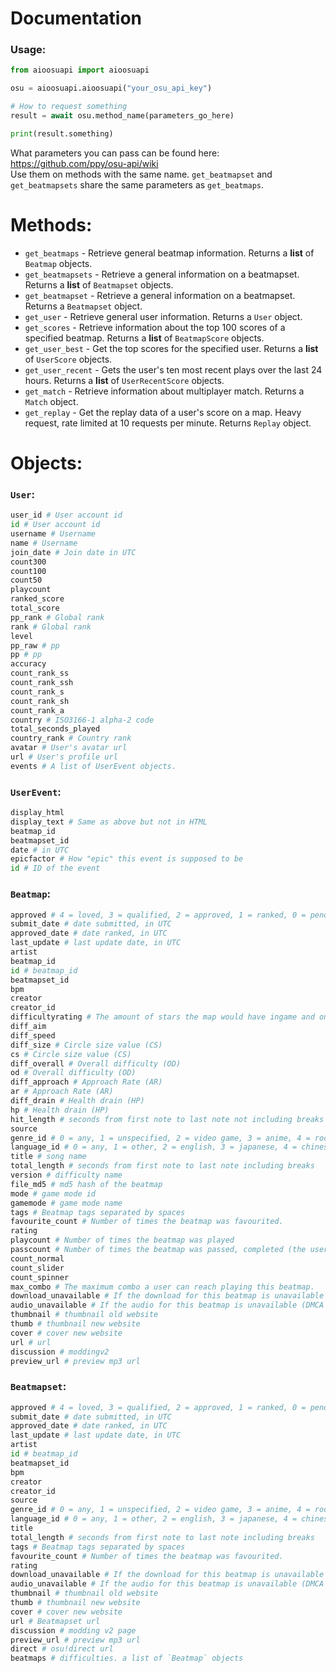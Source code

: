 # Documentation

### Usage:
```python
from aioosuapi import aioosuapi

osu = aioosuapi.aioosuapi("your_osu_api_key")

# How to request something
result = await osu.method_name(parameters_go_here) 

print(result.something)

```

What parameters you can pass can be found here: https://github.com/ppy/osu-api/wiki  
Use them on methods with the same name. `get_beatmapset` and `get_beatmapsets` share the same parameters as `get_beatmaps`.

# Methods:
+ `get_beatmaps` - Retrieve general beatmap information. Returns a **list** of `Beatmap` objects.
+ `get_beatmapsets` - Retrieve a general information on a beatmapset. Returns a **list** of `Beatmapset` objects.
+ `get_beatmapset` - Retrieve a general information on a beatmapset. Returns a `Beatmapset` object.
+ `get_user` - Retrieve general user information. Returns a `User` object.
+ `get_scores` - Retrieve information about the top 100 scores of a specified beatmap. Returns a **list** of `BeatmapScore` objects.
+ `get_user_best` - Get the top scores for the specified user. Returns a **list** of `UserScore` objects.
+ `get_user_recent` - Gets the user's ten most recent plays over the last 24 hours. Returns a **list** of `UserRecentScore` objects.
+ `get_match` - Retrieve information about multiplayer match. Returns a `Match` object.
+ `get_replay` - Get the replay data of a user's score on a map. Heavy request, rate limited at 10 requests per minute. Returns `Replay` object.

# Objects:

### `User`:
```python
user_id # User account id
id # User account id
username # Username
name # Username
join_date # Join date in UTC
count300
count100
count50
playcount
ranked_score
total_score
pp_rank # Global rank
rank # Global rank
level
pp_raw # pp
pp # pp
accuracy
count_rank_ss
count_rank_ssh
count_rank_s
count_rank_sh
count_rank_a
country # ISO3166-1 alpha-2 code
total_seconds_played
country_rank # Country rank
avatar # User's avatar url
url # User's profile url
events # A list of UserEvent objects.
```


### `UserEvent`:
```python
display_html
display_text # Same as above but not in HTML
beatmap_id
beatmapset_id
date # in UTC
epicfactor # How "epic" this event is supposed to be
id # ID of the event
```

### `Beatmap`:
```python
approved # 4 = loved, 3 = qualified, 2 = approved, 1 = ranked, 0 = pending, -1 = WIP, -2 = graveyard
submit_date # date submitted, in UTC
approved_date # date ranked, in UTC
last_update # last update date, in UTC
artist
beatmap_id
id # beatmap_id
beatmapset_id
bpm
creator
creator_id
difficultyrating # The amount of stars the map would have ingame and on the website
diff_aim
diff_speed
diff_size # Circle size value (CS)
cs # Circle size value (CS)
diff_overall # Overall difficulty (OD)
od # Overall difficulty (OD)
diff_approach # Approach Rate (AR)
ar # Approach Rate (AR)
diff_drain # Health drain (HP)
hp # Health drain (HP)
hit_length # seconds from first note to last note not including breaks
source
genre_id # 0 = any, 1 = unspecified, 2 = video game, 3 = anime, 4 = rock, 5 = pop, 6 = other, 7 = novelty, 9 = hip hop, 10 = electronic (note that there's no 8)
language_id # 0 = any, 1 = other, 2 = english, 3 = japanese, 4 = chinese, 5 = instrumental, 6 = korean, 7 = french, 8 = german, 9 = swedish, 10 = spanish, 11 = italian
title # song name
total_length # seconds from first note to last note including breaks
version # difficulty name
file_md5 # md5 hash of the beatmap
mode # game mode id
gamemode # game mode name
tags # Beatmap tags separated by spaces
favourite_count # Number of times the beatmap was favourited.
rating
playcount # Number of times the beatmap was played
passcount # Number of times the beatmap was passed, completed (the user didn't fail or retry)
count_normal
count_slider
count_spinner
max_combo # The maximum combo a user can reach playing this beatmap.
download_unavailable # If the download for this beatmap is unavailable (old map, etc.)
audio_unavailable # If the audio for this beatmap is unavailable (DMCA takedown, etc.)
thumbnail # thumbnail old website
thumb # thumbnail new website
cover # cover new website
url # url
discussion # moddingv2
preview_url # preview mp3 url
```

### `Beatmapset`:
```python
approved # 4 = loved, 3 = qualified, 2 = approved, 1 = ranked, 0 = pending, -1 = WIP, -2 = graveyard
submit_date # date submitted, in UTC
approved_date # date ranked, in UTC
last_update # last update date, in UTC
artist
id # beatmap_id
beatmapset_id
bpm
creator
creator_id
source
genre_id # 0 = any, 1 = unspecified, 2 = video game, 3 = anime, 4 = rock, 5 = pop, 6 = other, 7 = novelty, 9 = hip hop, 10 = electronic (note that there's no 8)
language_id # 0 = any, 1 = other, 2 = english, 3 = japanese, 4 = chinese, 5 = instrumental, 6 = korean, 7 = french, 8 = german, 9 = swedish, 10 = spanish, 11 = italian
title
total_length # seconds from first note to last note including breaks
tags # Beatmap tags separated by spaces
favourite_count # Number of times the beatmap was favourited.
rating 
download_unavailable # If the download for this beatmap is unavailable (old map, etc.)
audio_unavailable # If the audio for this beatmap is unavailable (DMCA takedown, etc.)
thumbnail # thumbnail old website
thumb # thumbnail new website
cover # cover new website
url # Beatmapset url
discussion # modding v2 page
preview_url # preview mp3 url
direct # osu!direct url
beatmaps # difficulties. a list of `Beatmap` objects
```